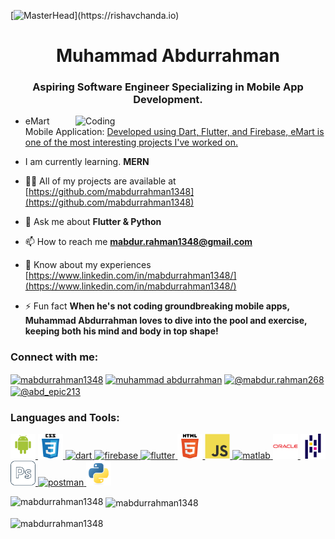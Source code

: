[![MasterHead](https://1.bp.blogspot.com/-7A4WynwLsM...)](https://rishavchanda.io)
<h1 align="center">Muhammad Abdurrahman</h1>
<h3 align="center">Aspiring Software Engineer Specializing in Mobile App Development.</h3>
<img align="right" alt="Coding" width="400" src="https://camo.githubusercontent.com/7de37139d0b4c1ce40865e799b446c0e963a3dd8fb68d239707237c40604fa3d/68747470733a2f2f63646e2e6472696262626c652e636f6d2f75736572732f3733303730332f73637265656e73686f74732f363538313234332f6176656e746f2e676966">


- eMart Mobile Application: [Developed using Dart, Flutter, and Firebase, eMart is one of the most interesting projects I've worked on.](https://github.com/mabdurrahman1348/Flutter_E-Mart)

- I am currently learning. **MERN**

- 👨‍💻 All of my projects are available at [https://github.com/mabdurrahman1348](https://github.com/mabdurrahman1348)

- 💬 Ask me about **Flutter & Python**

- 📫 How to reach me **mabdur.rahman1348@gmail.com**

- 📄 Know about my experiences [https://www.linkedin.com/in/mabdurrahman1348/](https://www.linkedin.com/in/mabdurrahman1348/)

- ⚡ Fun fact **When he's not coding groundbreaking mobile apps, Muhammad Abdurrahman loves to dive into the pool and exercise, keeping both his mind and body in top shape!**

<h3 align="left">Connect with me:</h3>
<p align="left">
<a href="https://linkedin.com/in/mabdurrahman1348" target="blank"><img align="center" src="https://raw.githubusercontent.com/rahuldkjain/github-profile-readme-generator/master/src/images/icons/Social/linked-in-alt.svg" alt="mabdurrahman1348" height="30" width="40" /></a>
<a href="https://fb.com/muhammad abdurrahman" target="blank"><img align="center" src="https://raw.githubusercontent.com/rahuldkjain/github-profile-readme-generator/master/src/images/icons/Social/facebook.svg" alt="muhammad abdurrahman" height="30" width="40" /></a>
<a href="https://medium.com/@mabdur.rahman268" target="blank"><img align="center" src="https://raw.githubusercontent.com/rahuldkjain/github-profile-readme-generator/master/src/images/icons/Social/medium.svg" alt="@mabdur.rahman268" height="30" width="40" /></a>
<a href="https://www.hackerrank.com/@abd_epic213" target="blank"><img align="center" src="https://raw.githubusercontent.com/rahuldkjain/github-profile-readme-generator/master/src/images/icons/Social/hackerrank.svg" alt="@abd_epic213" height="30" width="40" /></a>
</p>

<h3 align="left">Languages and Tools:</h3>
<p align="left"> <a href="https://developer.android.com" target="_blank" rel="noreferrer"> <img src="https://raw.githubusercontent.com/devicons/devicon/master/icons/android/android-original-wordmark.svg" alt="android" width="40" height="40"/> </a> <a href="https://www.w3schools.com/css/" target="_blank" rel="noreferrer"> <img src="https://raw.githubusercontent.com/devicons/devicon/master/icons/css3/css3-original-wordmark.svg" alt="css3" width="40" height="40"/> </a> <a href="https://dart.dev" target="_blank" rel="noreferrer"> <img src="https://www.vectorlogo.zone/logos/dartlang/dartlang-icon.svg" alt="dart" width="40" height="40"/> </a> <a href="https://firebase.google.com/" target="_blank" rel="noreferrer"> <img src="https://www.vectorlogo.zone/logos/firebase/firebase-icon.svg" alt="firebase" width="40" height="40"/> </a> <a href="https://flutter.dev" target="_blank" rel="noreferrer"> <img src="https://www.vectorlogo.zone/logos/flutterio/flutterio-icon.svg" alt="flutter" width="40" height="40"/> </a> <a href="https://www.w3.org/html/" target="_blank" rel="noreferrer"> <img src="https://raw.githubusercontent.com/devicons/devicon/master/icons/html5/html5-original-wordmark.svg" alt="html5" width="40" height="40"/> </a> <a href="https://developer.mozilla.org/en-US/docs/Web/JavaScript" target="_blank" rel="noreferrer"> <img src="https://raw.githubusercontent.com/devicons/devicon/master/icons/javascript/javascript-original.svg" alt="javascript" width="40" height="40"/> </a> <a href="https://www.mathworks.com/" target="_blank" rel="noreferrer"> <img src="https://upload.wikimedia.org/wikipedia/commons/2/21/Matlab_Logo.png" alt="matlab" width="40" height="40"/> </a> <a href="https://www.oracle.com/" target="_blank" rel="noreferrer"> <img src="https://raw.githubusercontent.com/devicons/devicon/master/icons/oracle/oracle-original.svg" alt="oracle" width="40" height="40"/> </a> <a href="https://pandas.pydata.org/" target="_blank" rel="noreferrer"> <img src="https://raw.githubusercontent.com/devicons/devicon/2ae2a900d2f041da66e950e4d48052658d850630/icons/pandas/pandas-original.svg" alt="pandas" width="40" height="40"/> </a> <a href="https://www.photoshop.com/en" target="_blank" rel="noreferrer"> <img src="https://raw.githubusercontent.com/devicons/devicon/master/icons/photoshop/photoshop-line.svg" alt="photoshop" width="40" height="40"/> </a> <a href="https://postman.com" target="_blank" rel="noreferrer"> <img src="https://www.vectorlogo.zone/logos/getpostman/getpostman-icon.svg" alt="postman" width="40" height="40"/> </a> <a href="https://www.python.org" target="_blank" rel="noreferrer"> <img src="https://raw.githubusercontent.com/devicons/devicon/master/icons/python/python-original.svg" alt="python" width="40" height="40"/> </a> </p>

<p><img align="left" src="https://github-readme-stats.vercel.app/api/top-langs?username=mabdurrahman1348&show_icons=true&locale=en&layout=compact" alt="mabdurrahman1348" /></p>

<p>&nbsp;<img align="center" src="https://github-readme-stats.vercel.app/api?username=mabdurrahman1348&show_icons=true&locale=en" alt="mabdurrahman1348" /></p>

<p><img align="center" src="https://github-readme-streak-stats.herokuapp.com/?user=mabdurrahman1348&" alt="mabdurrahman1348" /></p>
